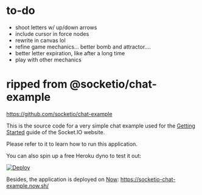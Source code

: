 # to-do

- shoot letters w/ up/down arrows  
- include cursor in force nodes  
- rewrite in canvas lol  
- refine game mechanics... better bomb and attractor....  
- better letter expiration, like after a long time  
- play with other mechanics  

# ripped from @socketio/chat-example

https://github.com/socketio/chat-example

This is the source code for a very simple chat example used for
the [Getting Started](http://socket.io/get-started/chat/) guide
of the Socket.IO website.

Please refer to it to learn how to run this application.

You can also spin up a free Heroku dyno to test it out:

[![Deploy](https://www.herokucdn.com/deploy/button.png)](https://heroku.com/deploy?template=https://github.com/socketio/chat-example)

Besides, the application is deployed on [Now](https://zeit.co/now): https://socketio-chat-example.now.sh/
